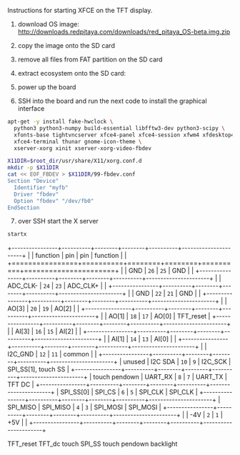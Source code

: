 Instructions for starting XFCE on the TFT display.

1. download OS image:
http://downloads.redpitaya.com/downloads/red_pitaya_OS-beta.img.zip

2. copy the image onto the SD card

3. remove all files from FAT partition on the SD card

4. extract ecosystem onto the SD card:

5. power up the board

6. SSH into the board and run the next code to install the graphical interface
```bash
apt-get -y install fake-hwclock \
  python3 python3-numpy build-essential libfftw3-dev python3-scipy \
  xfonts-base tightvncserver xfce4-panel xfce4-session xfwm4 xfdesktop4 \
  xfce4-terminal thunar gnome-icon-theme \
  xserver-xorg xinit xserver-xorg-video-fbdev

X11DIR=$root_dir/usr/share/X11/xorg.conf.d
mkdir -p $X11DIR
cat << EOF_FBDEV > $X11DIR/99-fbdev.conf
Section "Device"  
  Identifier "myfb"
  Driver "fbdev"
  Option "fbdev" "/dev/fb0"
EndSection
```

7. over SSH start the X server
```bash
startx
```

+----------------+----------+--------+--------+----------+----------------------+
|                | function |    pin |  pin   | function |                      |
+================+==========+========+========+==========+======================+
|                | GND      | ``26`` | ``25`` | GND      |                      |
+----------------+----------+--------+--------+----------+----------------------+
|                | ADC_CLK- | ``24`` | ``23`` | ADC_CLK+ |                      |
+----------------+----------+--------+--------+----------+----------------------+
|                | GND      | ``22`` | ``21`` | GND      |                      |
+----------------+----------+--------+--------+----------+----------------------+
|                | AO[3]    | ``20`` | ``19`` | AO[2]    |                      |
+----------------+----------+--------+--------+----------+----------------------+
|                | AO[1]    | ``18`` | ``17`` | AO[0]    |            TFT_reset |
+----------------+----------+--------+--------+----------+----------------------+
|                | AI[3]    | ``16`` | ``15`` | AI[2]    |                      |
+----------------+----------+--------+--------+----------+----------------------+
|                | AI[1]    | ``14`` | ``13`` | AI[0]    |                      |
+----------------+----------+--------+--------+----------+----------------------+
|                | I2C_GND  | ``12`` | ``11`` | common   |                      |
+----------------+----------+--------+--------+----------+----------------------+
| unused         | I2C SDA  | ``10`` |  ``9`` | I2C_SCK  | SPI_SS[1], touch SS  |
+----------------+----------+--------+--------+----------+----------------------+
| touch pendown  | UART_RX  |  ``8`` |  ``7`` | UART_TX  |            TFT DC    |
+----------------+----------+--------+--------+----------+----------------------+
| SPI_SS[0]      | SPI_CS   |  ``6`` |  ``5`` | SPI_CLK  | SPI_CLK              |
+----------------+----------+--------+--------+----------+----------------------+
| SPI_MISO       | SPI_MISO |  ``4`` |  ``3`` | SPI_MOSI | SPI_MOSI             |
+----------------+----------+--------+--------+----------+----------------------+
|                | -4V      |  ``2`` |  ``1`` | +5V      |                      |
+----------------+----------+--------+--------+----------+----------------------+

TFT_reset
TFT_dc
touch SPI_SS
touch pendown
backlight

